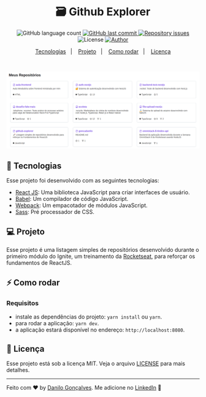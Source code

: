 <h1 align="center">
  🗃 Github Explorer
</h1>

<p align="center">
  <img alt="GitHub language count" src="https://img.shields.io/github/languages/count/goncadanilo/github-explorer.svg">

  <a href="https://github.com/goncadanilo/github-explorer/commits/master">
    <img alt="GitHub last commit" src="https://img.shields.io/github/last-commit/goncadanilo/github-explorer.svg">
  </a>

  <a href="https://github.com/goncadanilo/github-explorer/issues">
    <img alt="Repository issues" src="https://img.shields.io/github/issues/goncadanilo/github-explorer.svg">
  </a>

  <img alt="License" src="https://img.shields.io/badge/license-MIT-brightgreen">

  <a href="https://github.com/goncadanilo/">
    <img alt="Author" src="https://img.shields.io/badge/author-Danilo%20Gon%C3%A7alves-blue">
  </a>
</p>

<p align="center">
  <a href="#-tecnologias">Tecnologias</a>&nbsp;&nbsp;&nbsp;|&nbsp;&nbsp;&nbsp;
  <a href="#-projeto">Projeto</a>&nbsp;&nbsp;&nbsp;|&nbsp;&nbsp;&nbsp;
  <a href="#-como-rodar">Como rodar</a>&nbsp;&nbsp;&nbsp;|&nbsp;&nbsp;&nbsp;
  <a href="#-licença">Licença</a>
</p>

<br>

<p align="center">
  <img alt="Auth NestJS" src=".github/github-explorer.png">
</p>

## 🚀 Tecnologias

Esse projeto foi desenvolvido com as seguintes tecnologias:

- [React JS](https://pt-br.reactjs.org/): Uma biblioteca JavaScript para criar interfaces de usuário.
- [Babel](https://babeljs.io/): Um compilador de código JavaScript.
- [Webpack](https://webpack.js.org/): Um empacotador de módulos JavaScript.
- [Sass](https://sass-lang.com/): Pré processador de CSS.

## 💻 Projeto

Esse projeto é uma listagem simples de repositórios desenvolvido durante o primeiro módulo do Ignite, um treinamento da [Rocketseat](https://www.rocketseat.com.br/), para reforçar os fundamentos de ReactJS.

## ⚡ Como rodar

### Requisitos

- instale as dependências do projeto: `yarn install` ou `yarn`.
- para rodar a aplicação: `yarn dev`.
- a aplicação estará disponível no endereço: `http://localhost:8080`.

## 📝 Licença

Esse projeto está sob a licença MIT. Veja o arquivo [LICENSE](LICENSE.md) para mais detalhes.

---

Feito com ♥ by [Danilo Gonçalves](https://github.com/goncadanilo). Me adicione no [LinkedIn](https://www.linkedin.com/in/goncadanilo/) :wave:
